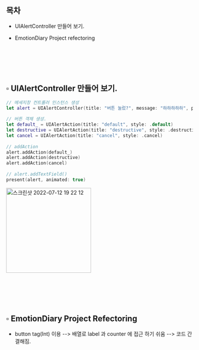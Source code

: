 ## 목차

* UIAlertController 만들어 보기.

* EmotionDiary Project refectoring

  

<br/><br/><br/><br/>



## ▫️ UIAlertController 만들어 보기.

```swift
// 메세지창 컨트롤러 인스턴스 생성
let alert = UIAlertController(title: "버튼 눌렀?", message: "하하하하하", preferredStyle: .alert)
        
// 버튼 객체 생성.
let default_ = UIAlertAction(title: "default", style: .default)
let destructive = UIAlertAction(title: "destructive", style: .destructive)
let cancel = UIAlertAction(title: "cancel", style: .cancel)
        
// addAction
alert.addAction(default_)
alert.addAction(destructive)
alert.addAction(cancel)
        
// alert.addTextField()
present(alert, animated: true)

```

<img width="229" alt="스크린샷 2022-07-12 19 22 12" src="https://user-images.githubusercontent.com/106936018/178469009-bd038a56-45b9-4876-8530-32ca79fe8dc1.png">

<br/><br/><br/><br/>

## ▫️ EmotionDiary Project Refectoring

* button tag(Int) 이용 --> 배열로 label 과 counter 에 접근 하기 쉬움 --> 코드 간결해짐.

